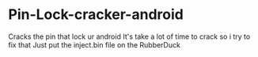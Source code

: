 # Pin-Lock-cracker-android
Cracks the pin that lock ur android
It's take a lot of time to crack so i try to fix that 
Just put the inject.bin file on the RubberDuck
